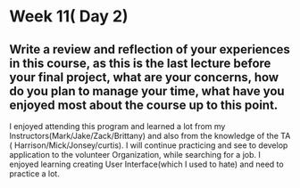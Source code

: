 # Week 11( Day 2)

## Write a review and reflection of your experiences in this course, as this is the last lecture before your final project, what are your concerns, how do you plan to manage your time, what have you enjoyed most about the course up to this point.

I enjoyed attending this program and learned a lot from my Instructors(Mark/Jake/Zack/Brittany) and also from the knowledge of the TA ( Harrison/Mick/Jonsey/curtis). I will continue practicing and see to develop application to the volunteer Organization, while searching for a job. I enjoyed learning creating User Interface(which I used to hate) and need to practice a lot.